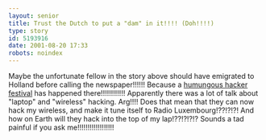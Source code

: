 ```yaml
---
layout: senior
title: Trust the Dutch to put a "dam" in it!!!! (Doh!!!!)
type: story
id: 5193916
date: 2001-08-20 17:33
robots: noindex
---
```

Maybe the unfortunate fellow in the story above should have emigrated to Holland before calling the newspaper!!!!!! Because a <a href="http://news.independent.co.uk/digital/features/story.jsp?dir=86&amp;story=89393&amp;host=3&amp;printable=1">humungous hacker festival</a> has happened there!!!!!!!!!!!! Apparently there was a lot of talk about "laptop" and "wireless" hacking. Arg!!!! Does that mean that they can now hack my wireless, and make it tune itself to Radio Luxembourg!??!?!?! And how on Earth will they hack into the top of my lap!??!?!?!? Sounds a tad painful if you ask me!!!!!!!!!!!!!!!!!!